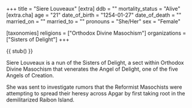 +++
title = "Siere Louveaux"
[extra]
ddb = ""
mortality_status = "Alive"
[extra.cha]
age = "21"
date_of_birth = "1254-01-27"
date_of_death = ""
married_on = ""
married_to = ""
pronouns = "She/Her"
sex = "Female"

[taxonomies]
religions = ["Orthodox Divine Masochism"]
organizations = ["Sisters of Delight"]
+++

{{ stub() }}

Siere Louveaux is a nun of the Sisters of Delight, a sect within Orthodox Divine Masochism that venerates the Angel of Delight, one of the five Angels of Creation.

She was sent to investigate rumors that the Reformist Masochists were attempting to spread their heresy across Apgar by first taking root in the demilitarized Raibon Island.
